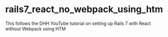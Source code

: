 # rails7_react_no_webpack_using_htm
This follows the DHH YouTube tutorial on setting up Rails 7 with React without Webpack using HTM
